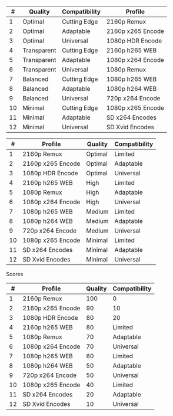 
| #   | Quality     | Compatibility | Profile           |
| --- | ----------- | ------------- | ----------------- |
| 1   | Optimal     | Cutting Edge  | 2160p Remux       |
| 2   | Optimal     | Adaptable     | 2160p x265 Encode |
| 3   | Optimal     | Universal     | 1080p HDR Encode  |
| 4   | Transparent | Cutting Edge  | 2160p h265 WEB    |
| 5   | Transparent | Adaptable     | 1080p x264 Encode |
| 6   | Transparent | Universal     | 1080p Remux       |
| 7   | Balanced    | Cutting Edge  | 1080p h265 WEB    |
| 8   | Balanced    | Adaptable     | 1080p h264 WEB    |
| 9   | Balanced    | Universal     | 720p x264 Encode  |
| 10  | Minimal     | Cutting Edge  | 1080p x265 Encode |
| 11  | Minimal     | Adaptable     | SD x264 Encodes   |
| 12  | Minimal     | Universal     | SD Xvid Encodes   |

| #   | Profile           | Quality | Compatibility |
| --- | ----------------- | ------- | ------------- |
| 1   | 2160p Remux       | Optimal | Limited       |
| 2   | 2160p x265 Encode | Optimal | Adaptable     |
| 3   | 1080p HDR Encode  | Optimal | Universal     |
| 4   | 2160p h265 WEB    | High    | Limited       |
| 5   | 1080p Remux       | High    | Adaptable     |
| 6   | 1080p x264 Encode | High    | Universal     |
| 7   | 1080p h265 WEB    | Medium  | Limited       |
| 8   | 1080p h264 WEB    | Medium  | Adaptable     |
| 9   | 720p x264 Encode  | Medium  | Universal     |
| 10  | 1080p x265 Encode | Minimal | Limited       |
| 11  | SD x264 Encodes   | Minimal | Adaptable     |
| 12  | SD Xvid Encodes   | Minimal | Universal     |


Scores

| #   | Profile           | Quality | Compatibility |
| --- | ----------------- | ------- | ------------- |
| 1   | 2160p Remux       | 100     | 0             |
| 2   | 2160p x265 Encode | 90      | 10            |
| 3   | 1080p HDR Encode  | 80      | 20            |
| 4   | 2160p h265 WEB    | 80      | Limited       |
| 5   | 1080p Remux       | 70      | Adaptable     |
| 6   | 1080p x264 Encode | 70      | Universal     |
| 7   | 1080p h265 WEB    | 60      | Limited       |
| 8   | 1080p h264 WEB    | 50      | Adaptable     |
| 9   | 720p x264 Encode  | 50      | Universal     |
| 10  | 1080p x265 Encode | 40      | Limited       |
| 11  | SD x264 Encodes   | 20      | Adaptable     |
| 12  | SD Xvid Encodes   | 10      | Universal     |
